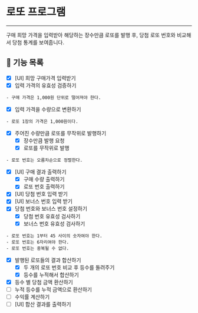 # 로또 프로그램
***
구매 희망 가격을 입력받아 해당하는 장수만큼 로또를 발행 후, 
당첨 로또 번호와 비교해서 당첨 통계를 보여줍니다.

## 🚀 기능 목록

- [X] [UI] 희망 구매가격 입력받기
- [X] 입력 가격의 유효성 검증하기
```
- 구매 가격은 1,000원 단위로 떨어져야 한다.
```
- [X] 입력 가격을 수량으로 변환하기
```
- 로또 1장의 가격은 1,000원이다.
```
- [X] 주어진 수량만큼 로또를 무작위로 발행하기
  - [X] 장수만큼 발행 요청
  - [X] 로또를 무작위로 발행
```
- 로또 번호는 오름차순으로 정렬한다.
```
- [X] [UI] 구매 결과 출력하기
  - [X] 구매 수량 출력하기
  - [X] 로또 번호 출력하기
- [X] [UI] 당첨 번호 입력 받기
- [X] [UI] 보너스 번호 입력 받기
- [X] 당첨 번호와 보너스 번호 설정하기
  - [X] 당첨 번호 유효성 검사하기
  - [X] 보너스 번호 유효성 검사하기
```
- 로또 번호는 1부터 45 사이의 숫자여야 한다.
- 로또 번호는 6자리여야 한다.
- 로또 번호는 중복될 수 없다.
```
- [X] 발행된 로또들의 결과 합산하기
  - [X] 두 개의 로또 번호 비교 후 등수를 돌려주기
  - [X] 등수를 누적해서 합산하기
- [X] 등수 별 당첨 금액 환산하기
- [ ] 누적 등수를 누적 금액으로 환산하기
- [ ] 수익률 계산하기
- [ ] [UI] 합산 결과를 출력하기